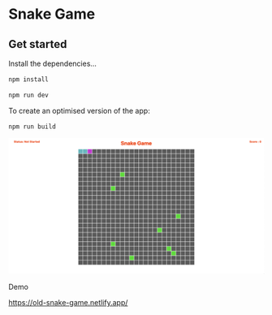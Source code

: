 # Snake Game

## Get started

Install the dependencies...

```bash
npm install
```

```bash
npm run dev
```

To create an optimised version of the app:

```bash
npm run build
```

![alt text](https://github.com/pradeep-mishra/snakegame/blob/main/public/sample.png?raw=true)

Demo

https://old-snake-game.netlify.app/
